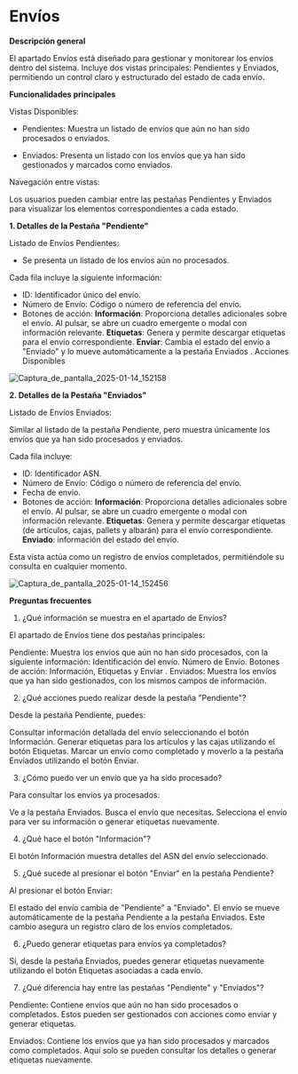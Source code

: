 # Envíos 

**Descripción general**

El apartado Envíos está diseñado para gestionar y monitorear los envíos dentro del sistema. Incluye dos vistas principales: Pendientes y Enviados, permitiendo un control claro y estructurado del estado de cada envío.

**Funcionalidades principales**

Vistas Disponibles:

- Pendientes: Muestra un listado de envíos que aún no han sido procesados ​​o enviados.

- Enviados: Presenta un listado con los envíos que ya han sido gestionados y marcados como enviados.

Navegación entre vistas:

Los usuarios pueden cambiar entre las pestañas Pendientes y Enviados para visualizar los elementos correspondientes a cada estado.

**1. Detalles de la Pestaña "Pendiente"**

Listado de Envíos Pendientes:

- Se presenta un listado de los envíos aún no procesados.

Cada fila incluye la siguiente información:

   - ID: Identificador único del envío.
   - Número de Envío: Código o número de referencia del envío.
   - Botones de acción:
**Información**: Proporciona detalles adicionales sobre el envío. Al pulsar, se abre un cuadro emergente o modal con información relevante.
**Etiquetas**: Genera y permite descargar etiquetas para el envío correspondiente.
**Enviar**: Cambia el estado del envío a "Enviado" y lo mueve automáticamente a la pestaña Enviados .
Acciones Disponibles

![Captura_de_pantalla_2025-01-14_152158](uploads/5d25389cdb94ffc9ada3637c0936b53f/Captura_de_pantalla_2025-01-14_152158.png)

**2. Detalles de la Pestaña "Enviados"**

Listado de Envíos Enviados:

Similar al listado de la pestaña Pendiente, pero muestra únicamente los envíos que ya han sido procesados ​​y enviados.

Cada fila incluye:

   - ID: Identificador ASN.
   - Número de Envío: Código o número de referencia del envío.
   - Fecha de envío.
   - Botones de acción:
**Información**: Proporciona detalles adicionales sobre el envío. Al pulsar, se abre un cuadro emergente o modal con información relevante.
**Etiquetas**: Genera y permite descargar etiquetas (de artículos, cajas, pallets y albarán) para el envío correspondiente.
**Enviado**: información del estado del envío.

Esta vista actúa como un registro de envíos completados, permitiéndole su consulta en cualquier momento.

![Captura_de_pantalla_2025-01-14_152456](uploads/00dccfcb1cd512d2e7e45945efae26ad/Captura_de_pantalla_2025-01-14_152456.png)


**Preguntas frecuentes**

1. ¿Qué información se muestra en el apartado de Envíos?

El apartado de Envíos tiene dos pestañas principales:

Pendiente: Muestra los envíos que aún no han sido procesados, con la siguiente información:
Identificación del envío.
Número de Envío.
Botones de acción: Información, Etiquetas y Enviar .
Enviados: Muestra los envíos que ya han sido gestionados, con los mismos campos de información.

2. ¿Qué acciones puedo realizar desde la pestaña "Pendiente"?

Desde la pestaña Pendiente, puedes:

Consultar información detallada del envío seleccionando el botón Información.
Generar etiquetas para los artículos y las cajas utilizando el botón Etiquetas.
Marcar un envío como completado y moverlo a la pestaña Enviados utilizando el botón Enviar.

3. ¿Cómo puedo ver un envío que ya ha sido procesado?

Para consultar los envíos ya procesados:

Ve a la pestaña Enviados.
Busca el envío que necesitas.
Selecciona el envío para ver su información o generar etiquetas nuevamente.

4.  ¿Qué hace el botón "Información"?

El botón Información muestra detalles del ASN del envío seleccionado.

5. ¿Qué sucede al presionar el botón "Enviar" en la pestaña Pendiente?

Al presionar el botón Enviar:

El estado del envío cambia de "Pendiente" a "Enviado".
El envío se mueve automáticamente de la pestaña Pendiente a la pestaña Enviados.
Este cambio asegura un registro claro de los envíos completados.

6. ¿Puedo generar etiquetas para envíos ya completados?

Sí, desde la pestaña Enviados, puedes generar etiquetas nuevamente utilizando el botón Etiquetas asociadas a cada envío.

7. ¿Qué diferencia hay entre las pestañas "Pendiente" y "Enviados"?

Pendiente: Contiene envíos que aún no han sido procesados ​​o completados. Estos pueden ser gestionados con acciones como enviar y generar etiquetas.

Enviados: Contiene los envíos que ya han sido procesados ​​y marcados como completados. Aquí solo se pueden consultar los detalles o generar etiquetas nuevamente.


